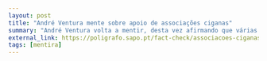 ```yaml
---
layout: post
title: "André Ventura mente sobre apoio de associações ciganas"
summary: "André Ventura volta a mentir, desta vez afirmando que várias associações racistas consideram que o Chega não é racista. Contudo, nenhuma associação afirmou tal coisa, sendo que várias lançaram, a título individual ou conjuntamente, cartas a repudir a participação do Chega na política."
external_link: https://poligrafo.sapo.pt/fact-check/associacoes-ciganas-reconhecem-que-o-chega-nao-e-racista-e-ha-um-problema-de-subsidiodependencia
tags: [mentira]
---
```

